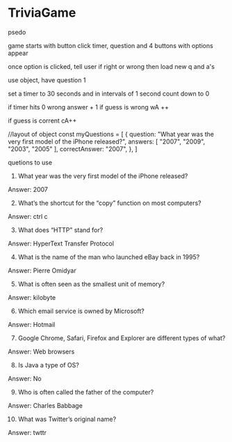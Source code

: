 # TriviaGame

psedo

game starts with button click
timer, question and 4 buttons with options appear

once option is clicked, tell user if right or wrong then load new q and a's

use object, have question 1

set a timer to 30 seconds and in intervals of 1 second count down to 0

if timer hits 0 wrong answer + 1
if guess is wrong wA ++

if guess is corrent cA++

//layout of object
const myQuestions = [
  {
    question: "What year was the very first model of the iPhone released?",
    answers: [
        "2007", "2009", "2003", "2005"
    ],
    correctAnswer: "2007",
  },
]

quetions to use
1. What year was the very first model of the iPhone released?

 Answer: 2007

2. What’s the shortcut for the “copy” function on most computers?

Answer: ctrl c

3. What does “HTTP” stand for?

Answer: HyperText Transfer Protocol

4. What is the name of the man who launched eBay back in 1995?

Answer: Pierre Omidyar

5. What is often seen as the smallest unit of memory?

Answer: kilobyte

6. Which email service is owned by Microsoft?

Answer: Hotmail

7. Google Chrome, Safari, Firefox and Explorer are different types of what?

Answer: Web browsers

8. Is Java a type of OS?

Answer: No

9. Who is often called the father of the computer?

Answer: Charles Babbage

10. What was Twitter’s original name?

Answer: twttr